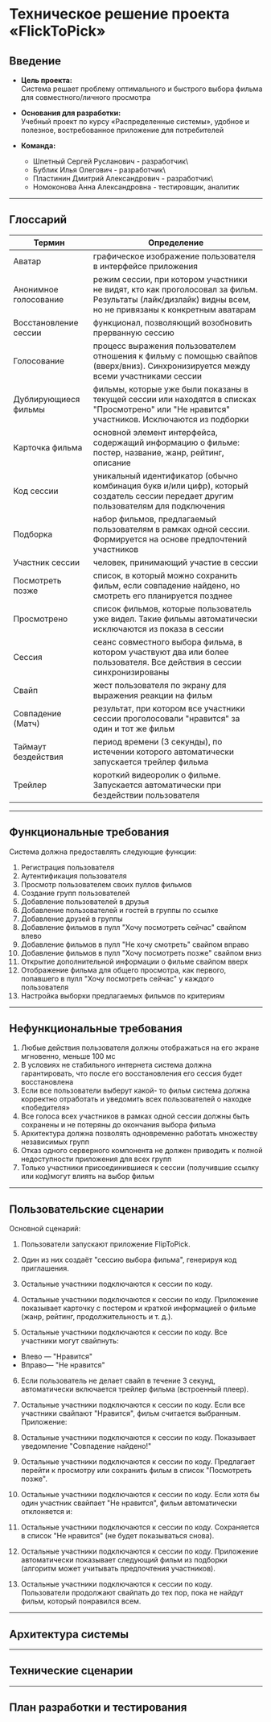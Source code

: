 # Техническое решение проекта «FlickToPick»

## Введение
- **Цель проекта:**  
  Система решает проблему оптимального и быстрого выбора фильма для совместного/личного просмотра

- **Основания для разработки:**  
  Учебный проект по курсу «Распределенные системы», удобное и полезное, востребованное приложение для потребителей  

- **Команда:**  
  * Шпетный Сергей Русланович - разработчик\
  * Бублик Илья Олегович - разработчик\
  * Пластинин Дмитрий Александрович - разработчик\
  * Номоконова Анна Александровна - тестировщик, аналитик

---

## Глоссарий
| Термин        | Определение |
|---------------|-------------|
| Аватар  | графическое изображение пользователя в интерфейсе приложения |
| Анонимное голосование | режим сессии, при котором участники не видят, кто как проголосовал за фильм. Результаты (лайк/дизлайк) видны всем, но не привязаны к конкретным аватарам |
| Восстановление сессии | функционал, позволяющий возобновить прерванную сессию |
| Голосование | процесс выражения пользователем отношения к фильму с помощью свайпов (вверх/вниз). Синхронизируется между всеми участниками сессии |
| Дублирующиеся фильмы | фильмы, которые уже были показаны в текущей сессии или находятся в списках "Просмотрено" или "Не нравится" участников. Исключаются из подборки |
| Карточка фильма | основной элемент интерфейса, содержащий информацию о фильме: постер, название, жанр, рейтинг, описание |
| Код сессии | уникальный идентификатор (обычно комбинация букв и/или цифр), который создатель сессии передает другим пользователям для подключения |
| Подборка | набор фильмов, предлагаемый пользователям в рамках одной сессии. Формируется на основе предпочтений участников | 
| Участник сессии | человек, принимающий участие в сессии |
| Посмотреть позже |  список, в который можно сохранить фильм, если совпадение найдено, но смотреть его планируется позднее |
| Просмотрено | список фильмов, которые пользователь уже видел. Такие фильмы автоматически исключаются из показа в сессии |
| Сессия | сеанс совместного выбора фильма, в котором участвуют два или более пользователя. Все действия в сессии синхронизированы |
| Свайп |  жест пользователя по экрану для выражения реакции на фильм |
| Совпадение (Матч) | результат, при котором все участники сессии проголосовали "нравится" за один и тот же фильм |
| Таймаут бездействия |  период времени (3 секунды), по истечении которого автоматически запускается трейлер фильма |
| Трейлер | короткий видеоролик о фильме. Запускается автоматически при бездействии пользователя |

---

## Функциональные требования
Система должна предоставлять следующие функции:
1. Регистрация пользователя
1. Аутентификация пользователя
1. Просмотр пользователем своих пуллов фильмов
1. Создание групп пользователей
1. Добавление пользователей в друзья
1. Добавление пользователей и гостей в группы по ссылке
1. Добавление друзей в группы
1. Добавление фильмов в пулл "Хочу посмотреть сейчас" свайпом влево
1. Добавление фильмов в пулл "Не хочу смотреть" свайпом вправо
1. Добавление фильмов в пулл "Хочу посмотреть позже" свайпом вниз
1. Открытие дополнительной информации о фильме свайпом вверх
1. Отображение фильма для общего просмотра, как первого, попавшего в пулл "Хочу посмотреть сейчас" у каждого пользователя
1. Настройка выборки предлагаемых фильмов по критериям

---

## Нефункциональные требования
1. Любые действия пользователя должны отображаться на его экране мгновенно, меньше 100 мс
2. В условиях не стабильного интернета система должна гарантировать, что после его восстановления его сессия будет восстановлена 
3. Если все пользователи выберут какой- то фильм система должна корректно отработать и уведомить всех пользователей о находке «победителя»
4. Все голоса всех участников в рамках одной сессии должны быть сохранены и не потеряны до окончания выбора фильма
5. Архитектура должна позволять одновременно работать множеству независимых групп
6. Отказ одного серверного компонента не должен приводить к полной недоступности приложения для всех групп
7. Только участники присоединившиеся к сессии (получившие ссылку или код)могут влиять на выбор фильм

---

## Пользовательские сценарии
Основной сценарий:

1. Пользователи запускают приложение FlipToPick.

1. Один из них создаёт "сессию выбора фильма", генерируя код приглашения.

1. Остальные участники подключаются к сессии по коду.

1. Остальные участники подключаются к сессии по коду.
 Приложение показывает карточку с постером и краткой информацией о фильме (жанр, рейтинг, продолжительность и т. д.).

1. Остальные участники подключаются к сессии по коду. Все участники могут свайпнуть:
  - Влево — "Нравится"
  - Вправо— "Не нравится"

6. Если пользователь не делает свайп в течение 3 секунд, автоматически включается трейлер фильма (встроенный плеер).

1. Остальные участники подключаются к сессии по коду.
 Если все участники свайпают "Нравится", фильм считается выбранным. Приложение:

1. Остальные участники подключаются к сессии по коду.
 Показывает уведомление "Совпадение найдено!"

1. Остальные участники подключаются к сессии по коду.
 Предлагает перейти к просмотру или сохранить фильм в список "Посмотреть позже".

1. Остальные участники подключаются к сессии по коду.
Если хотя бы один участник свайпает "Не нравится", фильм автоматически отклоняется и:

1. Остальные участники подключаются к сессии по коду.
Сохраняется в список "Не нравится" (не будет показываться снова).


1. Остальные участники подключаются к сессии по коду.
Приложение автоматически показывает следующий фильм из подборки (алгоритм может учитывать предпочтения участников).

1. Остальные участники подключаются к сессии по коду.
Пользователи продолжают свайпать до тех пор, пока не найдут фильм, который понравился всем.
---

##  Архитектура системы

---

## Технические сценарии

---

## План разработки и тестирования